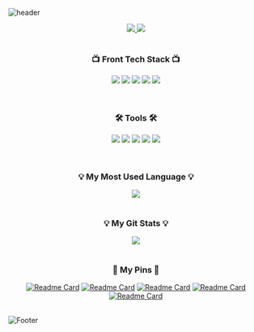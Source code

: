 ![header](https://capsule-render.vercel.app/api?type=waving&color=c1dfc4&height=200&section=header&text=HelloWorld🥳&fontSize=50&animation=twinkling)

<div align="center">
    
<a href="https://velog.io/@yeonsubaek" target="_blank">
  <img src="https://img.shields.io/badge/Velog-20C997?style=flat-square&logo=Velog&logoColor=white"/>
</a>
<a href="mailto:soothbugger@gmil.com" target="_blank">
    <img src="https://img.shields.io/badge/Gmail-EA4335?style=flat-square&logo=Gmail&logoColor=white"/>
</a>
<br/>
<br/>

### 📺 Front Tech Stack 📺
<p>
<img src="https://img.shields.io/badge/HTML5-E34F26?style=flat-square&logo=HTML5&logoColor=white"/>
<img src="https://img.shields.io/badge/CSS3-1572B6?style=flat-square&logo=CSS3&logoColor=white"/>
<img src="https://img.shields.io/badge/Sass-CC6699?style=flat-square&logo=Sass&logoColor=white"/>
<img src="https://img.shields.io/badge/JavaScript-F7DF1E?style=flat-square&logo=JavaScript&logoColor=black"/>
<img src="https://img.shields.io/badge/Vue.js-4FC08D?style=flat-square&logo=Vue.js&logoColor=white"/>
</p>
<br/>

### 🛠 Tools 🛠
<p>
<img src="https://img.shields.io/badge/Visual Studio Code-007ACC?style=flat-square&logo=VisualStudioCode&logoColor=white"/>
<img src="https://img.shields.io/badge/GitHub-181717?style=flat-square&logo=GitHub&logoColor=white"/>
<img src="https://img.shields.io/badge/Figma-F24E1E?style=flat-square&logo=Figma&logoColor=white"/>
<img src="https://img.shields.io/badge/Adobe Photoshop-31A8FF?style=flat-square&logo=Adobe Photoshop&logoColor=white"/>
<img src="https://img.shields.io/badge/Adobe Illustrator-FF9A00?style=flat-square&logo=Adobe Illustrator&logoColor=white"/>
</p>
<br/>

### 💡 My Most Used Language 💡
<a href="https://github.com/YeonsuBaek">
    <img align="center" src="https://github-readme-stats.vercel.app/api/top-langs/?username=YeonsuBaek&layout=compact&show_icons=false&show_owner=YeonsuBaek&hide_title=false&theme=vue&hide=false" />
  </a>
<br/>
<br/>

### 💡 My Git Stats 💡
<a href="https://github.com/YeonsuBaek">
    <img align="center" src="https://github-readme-stats.vercel.app/api?username=YeonsuBaek&hide=false&hide_title=false&show_icons=false&include_all_commits=true&theme=vue" />
  </a>
<br/>
<br/>

### 📌 My Pins 📌
[![Readme Card](https://github-readme-stats.vercel.app/api/pin/?username=YeonsuBaek&repo=DKwash)](https://github.com/YeonsuBaek/DKwash)
[![Readme Card](https://github-readme-stats.vercel.app/api/pin/?username=YeonsuBaek&repo=food-list)](https://github.com/YeonsuBaek/food-list)
[![Readme Card](https://github-readme-stats.vercel.app/api/pin/?username=YeonsuBaek&repo=tomorrow-house)](https://github.com/YeonsuBaek/tomorrow-house)
[![Readme Card](https://github-readme-stats.vercel.app/api/pin/?username=YeonsuBaek&repo=QUEENDOM)](https://github.com/YeonsuBaek/QUEENDOM)
[![Readme Card](https://github-readme-stats.vercel.app/api/pin/?username=YeonsuBaek&repo=lemonjuicesolutions)](https://github.com/YeonsuBaek/lemonjuicesolutions)
<br/>
<br/>

</div>

![Footer](https://capsule-render.vercel.app/api?type=waving&color=c1dfc4&height=150&section=footer)
